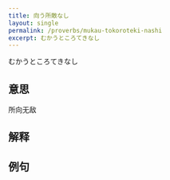 ```yaml
---
title: 向う所敵なし
layout: single
permalink: /proverbs/mukau-tokoroteki-nashi
excerpt: むかうところてきなし
---
```


むかうところてきなし

## 意思

所向无敌

## 解释

## 例句

